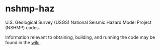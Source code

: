 nshmp-haz
=========

U.S. Geological Survey (USGS) National Seismic Hazard Model Project (NSHMP) codes.

Information relevant to obtaining, building, and running the code may be found in the [wiki](https://github.com/usgs/nshmp-haz/wiki/).
